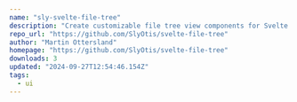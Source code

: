 ```yaml
---
name: "sly-svelte-file-tree"
description: "Create customizable file tree view components for Svelte apps."
repo_url: "https://github.com/SlyOtis/svelte-file-tree"
author: "Martin Ottersland"
homepage: "https://github.com/SlyOtis/svelte-file-tree"
downloads: 3
updated: "2024-09-27T12:54:46.154Z"
tags: 
  - ui
---
```

